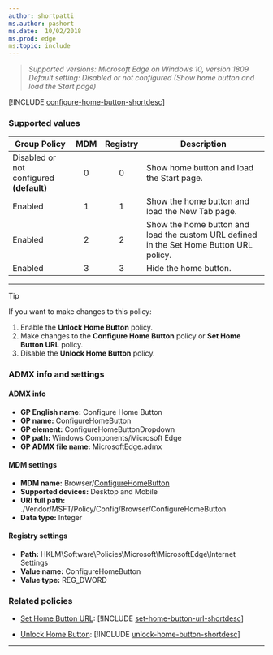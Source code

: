 ```yaml
---
author: shortpatti
ms.author: pashort
ms.date:  10/02/2018
ms.prod: edge
ms:topic: include
---
```


<!-- ## Configure Home Button-->  
>*Supported versions: Microsoft Edge on Windows 10, version 1809*<br>
>*Default setting: Disabled or not configured (Show home button and load the Start page)*


[!INCLUDE [configure-home-button-shortdesc](../shortdesc/configure-home-button-shortdesc.md)]


### Supported values

|Group Policy  |MDM |Registry |Description |
|---|:---:|:---:|---|
|Disabled or not configured<br>**(default)** |0 |0 |Show home button and load the Start page. |
|Enabled |1 |1 |Show the home button and load the New Tab page. |
|Enabled |2 |2 |Show the home button and load the custom URL defined in the Set Home Button URL policy. |
|Enabled |3 |3 |Hide the home button. |
---


>[!TIP]
>If you want to make changes to this policy:<ol><li>Enable the **Unlock Home Button** policy.</li><li>Make changes to the **Configure Home Button** policy or **Set Home Button URL** policy.</li><li>Disable the **Unlock Home Button** policy.</li></ol>


### ADMX info and settings
#### ADMX info
- **GP English name:** Configure Home Button
- **GP name:** ConfigureHomeButton
- **GP element:** ConfigureHomeButtonDropdown
- **GP path:** Windows Components/Microsoft Edge
- **GP ADMX file name:** MicrosoftEdge.admx

#### MDM settings
- **MDM name:** Browser/[ConfigureHomeButton](https://docs.microsoft.com/windows/client-management/mdm/policy-csp-browser#browser-configurehomebutton)
- **Supported devices:** Desktop and Mobile
- **URI full path:** ./Vendor/MSFT/Policy/Config/Browser/ConfigureHomeButton 
- **Data type:** Integer

#### Registry settings
- **Path:** HKLM\Software\Policies\Microsoft\MicrosoftEdge\Internet Settings 
- **Value name:** ConfigureHomeButton
- **Value type:** REG_DWORD

### Related policies

- [Set Home Button URL](../available-policies.md#set-home-button-url): [!INCLUDE [set-home-button-url-shortdesc](../shortdesc/set-home-button-url-shortdesc.md)]
 
- [Unlock Home Button](../available-policies.md#unlock-home-button): [!INCLUDE [unlock-home-button-shortdesc](../shortdesc/unlock-home-button-shortdesc.md)] 


<hr>
